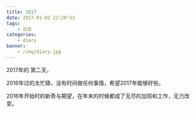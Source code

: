 ```yaml
---
title: 2017
date: 2017-01-02 22:20:53
tags:
    - 日志
categories:
    - diary
banner:
    - /img/diary.jpg
---
```

2017年的 第二天，

2016年过的太忙碌，没有时间做任何事情，希望2017年能够好些。

2016年开始时的新奇与期望，在年末的时候都成了无尽的加班和工作，无力改变。